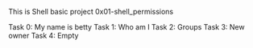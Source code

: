 This is Shell basic project 0x01-shell_permissions

Task 0: My name is betty
Task 1: Who am I
Task 2: Groups
Task 3: New owner
Task 4: Empty
